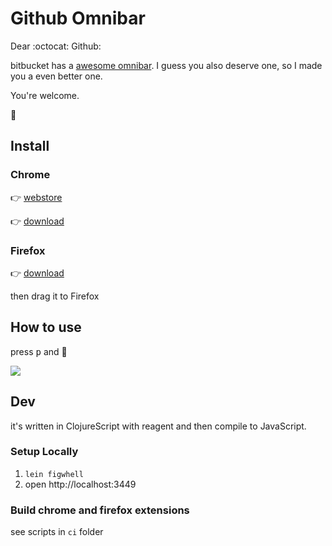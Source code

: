 # Github Omnibar

Dear :octocat: Github:

bitbucket has a [awesome omnibar](https://developer.atlassian.com/blog/2016/02/6-secret-bitbucket-features/?categories=git#omnibar). I guess you also deserve one, so I made you a even better one.

You're welcome.

🍻

## Install

### Chrome
 👉 [webstore](https://chrome.google.com/webstore/detail/github-omnibar/njccjmmakcbdpnlbodllfgiloenfpocb?utm_source=chrome-ntp-icon)

 👉 [download](https://github.com/jcouyang/gh-omnibar/releases/download/v0.1.0/chrome.crx)

### Firefox
 👉 [download](https://github.com/jcouyang/gh-omnibar/releases/download/v0.1.0/github_omnibar-0.1.0-fx.xpi)

 then drag it to Firefox

## How to use
press <kbd>p</kbd> and 🎉

![](https://www.evernote.com/l/ABcsG--4RF9MgbcJanT6Vb9l_8LRfDILYMUB/image.png)

## Dev
it's written in ClojureScript with reagent and then compile to JavaScript.

### Setup Locally

1. `lein figwhell`
2. open http://localhost:3449

### Build chrome and firefox extensions

see scripts in `ci` folder
